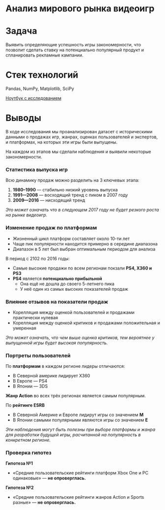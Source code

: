 # Анализ мирового рынка видеоигр
# Задача 
Выявить определяющие успешность игры закономерности, что позволит сделать ставку на потенциально популярный продукт и спланировать рекламные кампании.

# Стек технологий
Pandas, NumPy, Matplotlib, SciPy

[Ноутбук с исследованием](02_video_games.ipynb)

# Выводы
В ходе исследования мы проанализирован датасет с историческими данными о продажах игр, жанрах, оценках пользователей и экспертов, и платформах, на которых эти игры были выпущены.

На каждом из этапов мы сделали наблюдения и выявили некоторые закономерности.

### Cтатистика выпуска игр

Всю динамику продаж можно разделить на 3 ключевых этапа:
1. **1980–1990** — стабильно низкий уровень выпуска
2. **1991—2008** — восходящий тренд c пиком в 2007 году
3. **2009—2016** — нисходящий тренд

*Это может означать что в следующем 2017 году не будет резкого роста на рынке видеоигр.*

### Изменение продаж по платформам
* Жизненный цикл платформ составляет около 10-ти лет
* Чаще пик популярности находится примерно в середине диапазона
* Диапазон в 5 лет был выбран оптимальным периодом для анализа

В период с 2102 по 2016 годы:
* Самые высокие продажи по всем регионам покзали **PS4, X360 и PS3**
* **PS4** является **потенциально прибыльной** 
    * Она ещё не дошла до своего 5-летнего пика
    * У неё один из самых высоких показателей продаж
 
### Влияние отзывов на показатели продаж
* Корелляция между оценкой пользователей и продажами практически нулевая
* Корелляция между оценкой критиков и продажами положительная и умеренная

*Это может означать, что чем выше оценка критиков, тем вероятнее у выпущенной игры будет высокая популярность.*

### Портреты пользователей
По **платформам** в каждом регионе лидеры отличаются:

* В Северной америке лидирует X360
* В Европе — PS4
* В Японии — 3DS

**Жанр Action** во всех трёх регионах является самым популярным.

По **рейтинге ESRB**
* В Северной Америке и Европе лидирут игры со значением **М**
* В Японии самыми популярными являются игры со значением **E**

*Эти наблюдения могут быть полезны при выборе платформы и жанра для разработки будущей игры, расчитанной на популярность в конкретном регионе.*

### Проверка гипотез
**Гипотеза №1**
* «Средние пользовательские рейтинги платформ Xbox One и PC одинаковые» — **не опроверглась.**

**Гипотеза №2**  
* «Средние пользовательские рейтинги жанров Action и Sports разные» — **не опроверглась.**

